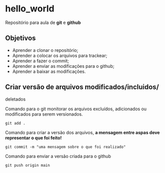 # hello_world
Repositório para aula de **git** e **github**

## Objetivos

* Aprender a clonar o repositório;
* Aprender a colocar os arquivos para trackear;
* Aprender a fazer o commit;
* Aprender a enviar as modificações para o github;
* Aprender a baixar as modificações.

## Criar versão de arquivos modificados/incluidos/
deletados

Comando para o git monitorar os arquivos excluídos,
adicionados ou modificados para serem versionados. 

```git 
git add . 
``` 

Comando para criar a versão dos arquivos, **a mensagem 
entre aspas deve representar o que foi feito!**

```git 
git commit -m "uma mensagem sobre o que foi realizado"
``` 

Comando para enviar a versão criada para o github
```git 
git push origin main 
``` 